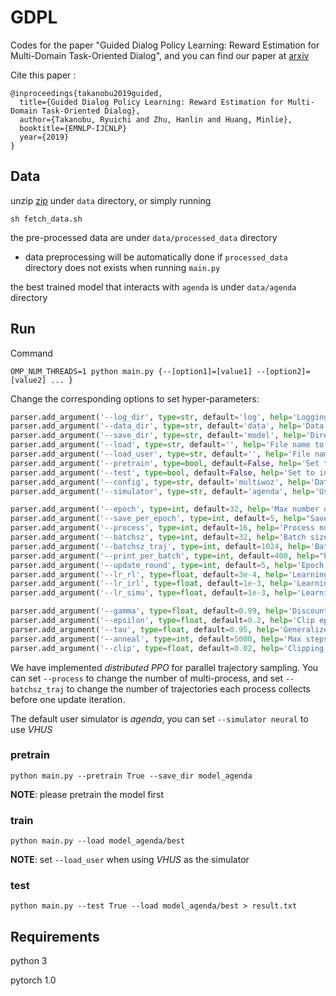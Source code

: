 # GDPL
Codes for the paper "Guided Dialog Policy Learning: Reward Estimation for Multi-Domain Task-Oriented Dialog", and you can find our paper at [arxiv](https://arxiv.org/abs/1908.10719)

Cite this paper :

```
@inproceedings{takanobu2019guided,
  title={Guided Dialog Policy Learning: Reward Estimation for Multi-Domain Task-Oriented Dialog},
  author={Takanobu, Ryuichi and Zhu, Hanlin and Huang, Minlie},
  booktitle={EMNLP-IJCNLP}
  year={2019}
}
```

## Data

unzip [zip](https://drive.google.com/open?id=14MaJFb_fWR_SUB9S0yOxLtkE1Coe3Zgu) under `data` directory, or simply running

```
sh fetch_data.sh
```

the pre-processed data are under `data/processed_data` directory

- data preprocessing will be automatically done if `processed_data` directory does not exists when running `main.py`

the best trained model that interacts with `agenda` is under `data/agenda` directory

## Run

Command

```
OMP_NUM_THREADS=1 python main.py {--[option1]=[value1] --[option2]=[value2] ... }
```

Change the corresponding options to set hyper-parameters:

```python
parser.add_argument('--log_dir', type=str, default='log', help='Logging directory')
parser.add_argument('--data_dir', type=str, default='data', help='Data directory')
parser.add_argument('--save_dir', type=str, default='model', help='Directory to store model')
parser.add_argument('--load', type=str, default='', help='File name to load trained model')
parser.add_argument('--load_user', type=str, default='', help='File name to load user simulator')
parser.add_argument('--pretrain', type=bool, default=False, help='Set to pretrain')
parser.add_argument('--test', type=bool, default=False, help='Set to inference')
parser.add_argument('--config', type=str, default='multiwoz', help='Dataset to use')
parser.add_argument('--simulator', type=str, default='agenda', help='User simulator to use')

parser.add_argument('--epoch', type=int, default=32, help='Max number of epoch')
parser.add_argument('--save_per_epoch', type=int, default=5, help="Save model every XXX epoches")
parser.add_argument('--process', type=int, default=16, help='Process number')
parser.add_argument('--batchsz', type=int, default=32, help='Batch size')
parser.add_argument('--batchsz_traj', type=int, default=1024, help='Batch size to collect trajectories')
parser.add_argument('--print_per_batch', type=int, default=400, help="Print log every XXX batches")
parser.add_argument('--update_round', type=int, default=5, help='Epoch num for inner loop of PPO')
parser.add_argument('--lr_rl', type=float, default=3e-4, help='Learning rate of dialog policy')
parser.add_argument('--lr_irl', type=float, default=1e-3, help='Learning rate of reward estimator')
parser.add_argument('--lr_simu', type=float, default=1e-3, help='Learning rate of user simulator')

parser.add_argument('--gamma', type=float, default=0.99, help='Discounted factor')
parser.add_argument('--epsilon', type=float, default=0.2, help='Clip epsilon of ratio r(theta)')
parser.add_argument('--tau', type=float, default=0.95, help='Generalized advantage estimation')
parser.add_argument('--anneal', type=int, default=5000, help='Max steps for annealing')
parser.add_argument('--clip', type=float, default=0.02, help='Clipping parameter on WGAN')
```

We have implemented *distributed PPO* for parallel trajectory sampling. You can set ```--process``` to change the number of multi-process, and set ```--batchsz_traj``` to change the number of trajectories each process collects before one update iteration.

The default user simulator is *agenda*, you can set ```--simulator neural``` to use *VHUS*

### pretrain

```
python main.py --pretrain True --save_dir model_agenda
```

**NOTE**: please pretrain the model first

### train

```
python main.py --load model_agenda/best
```
**NOTE**: set ```--load_user``` when using *VHUS* as the simulator

### test

```
python main.py --test True --load model_agenda/best > result.txt
```

## Requirements

python 3

pytorch 1.0

